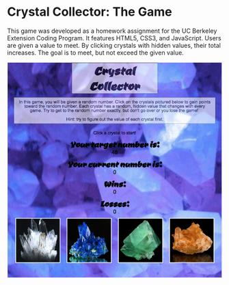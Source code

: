 # Crystal Collector: The Game
This game was developed as a homework assignment for the UC Berkeley Extension Coding Program. It features HTML5, CSS3, and JavaScript. Users are given a value to meet. By clicking crystals with hidden values, their total increases. The goal is to meet, but not exceed the given value.

![crystal-collector](crystal-collector-screenshot.png "crystal collector")
